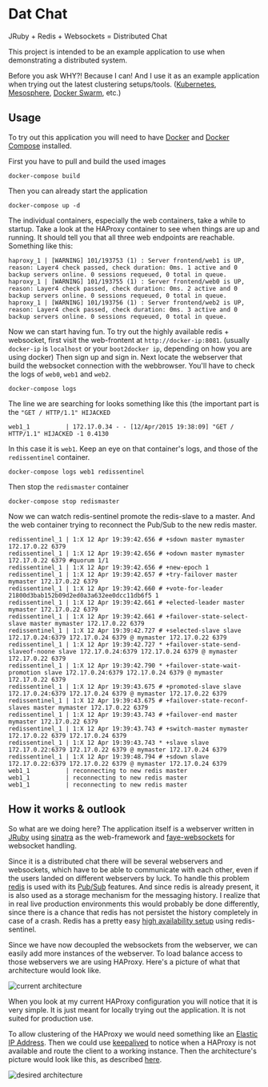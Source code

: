 # Dat Chat

JRuby + Redis + Websockets = Distributed Chat

This project is intended to be an example application to use when demonstrating
a distributed system.

Before you ask WHY?! Because I can! And I use it as an example application when
trying out the latest clustering setups/tools.
([Kubernetes](http://kubernetes.io/), [Mesosphere](http://mesosphere.com/),
[Docker Swarm](http://docs.docker.com/swarm/), etc.)

## Usage

To try out this application you will need to have
[Docker](https://docs.docker.com/installation/) and [Docker
Compose](https://docs.docker.com/compose/) installed.

First you have to pull and build the used images

	docker-compose build

Then you can already start the application

	docker-compose up -d

The individual containers, especially the web containers, take a while to
startup. Take a look at the HAProxy container to see when things are up and
running. It should tell you that all three web endpoints are reachable.
Something like this:

```
haproxy_1 | [WARNING] 101/193753 (1) : Server frontend/web1 is UP, reason: Layer4 check passed, check duration: 0ms. 1 active and 0 backup servers online. 0 sessions requeued, 0 total in queue.
haproxy_1 | [WARNING] 101/193755 (1) : Server frontend/web0 is UP, reason: Layer4 check passed, check duration: 0ms. 2 active and 0 backup servers online. 0 sessions requeued, 0 total in queue.
haproxy_1 | [WARNING] 101/193756 (1) : Server frontend/web2 is UP, reason: Layer4 check passed, check duration: 0ms. 3 active and 0 backup servers online. 0 sessions requeued, 0 total in queue.
```

Now we can start having fun. To try out the highly available redis + websocket,
first visit the web-frontent at `http://docker-ip:8081`. (usually `docker-ip`
is `localhost` or your `boot2docker ip`, depending on how you are using docker)
Then sign up and sign in. Next locate the webserver that build the websocket
connection with the webbrowser. You'll have to check the logs of `web0`, `web1`
and `web2`.

	docker-compose logs

The line we are searching for looks something like this (the important part is
the `"GET / HTTP/1.1" HIJACKED`

```
web1_1          | 172.17.0.34 - - [12/Apr/2015 19:38:09] "GET / HTTP/1.1" HIJACKED -1 0.4130
```

In this case it is `web1`. Keep an eye on that container's logs, and those of
the `redissentinel` container.

	docker-compose logs web1 redissentinel

Then stop the `redismaster` container

	docker-compose stop redismaster

Now we can watch redis-sentinel promote the redis-slave to a master. And the
web container trying to reconnect the Pub/Sub to the new redis master.

```
redissentinel_1 | 1:X 12 Apr 19:39:42.656 # +sdown master mymaster 172.17.0.22 6379
redissentinel_1 | 1:X 12 Apr 19:39:42.656 # +odown master mymaster 172.17.0.22 6379 #quorum 1/1
redissentinel_1 | 1:X 12 Apr 19:39:42.656 # +new-epoch 1
redissentinel_1 | 1:X 12 Apr 19:39:42.657 # +try-failover master mymaster 172.17.0.22 6379
redissentinel_1 | 1:X 12 Apr 19:39:42.660 # +vote-for-leader 21800d3bab152b09d2ed0a3a632ee0dcc11db6f5 1
redissentinel_1 | 1:X 12 Apr 19:39:42.661 # +elected-leader master mymaster 172.17.0.22 6379
redissentinel_1 | 1:X 12 Apr 19:39:42.661 # +failover-state-select-slave master mymaster 172.17.0.22 6379
redissentinel_1 | 1:X 12 Apr 19:39:42.727 # +selected-slave slave 172.17.0.24:6379 172.17.0.24 6379 @ mymaster 172.17.0.22 6379
redissentinel_1 | 1:X 12 Apr 19:39:42.727 * +failover-state-send-slaveof-noone slave 172.17.0.24:6379 172.17.0.24 6379 @ mymaster 172.17.0.22 6379
redissentinel_1 | 1:X 12 Apr 19:39:42.790 * +failover-state-wait-promotion slave 172.17.0.24:6379 172.17.0.24 6379 @ mymaster 172.17.0.22 6379
redissentinel_1 | 1:X 12 Apr 19:39:43.675 # +promoted-slave slave 172.17.0.24:6379 172.17.0.24 6379 @ mymaster 172.17.0.22 6379
redissentinel_1 | 1:X 12 Apr 19:39:43.675 # +failover-state-reconf-slaves master mymaster 172.17.0.22 6379
redissentinel_1 | 1:X 12 Apr 19:39:43.743 # +failover-end master mymaster 172.17.0.22 6379
redissentinel_1 | 1:X 12 Apr 19:39:43.743 # +switch-master mymaster 172.17.0.22 6379 172.17.0.24 6379
redissentinel_1 | 1:X 12 Apr 19:39:43.743 * +slave slave 172.17.0.22:6379 172.17.0.22 6379 @ mymaster 172.17.0.24 6379
redissentinel_1 | 1:X 12 Apr 19:39:48.794 # +sdown slave 172.17.0.22:6379 172.17.0.22 6379 @ mymaster 172.17.0.24 6379
web1_1          | reconnecting to new redis master
web1_1          | reconnecting to new redis master
web1_1          | reconnecting to new redis master
```

## How it works & outlook

So what are we doing here? The application itself is a webserver written in
[JRuby](http://jruby.org/) using [sinatra](http://www.sinatrarb.com/) as the
web-framework and
[faye-websockets](https://github.com/faye/faye-websocket-ruby) for websocket
handling.

Since it is a distributed chat there will be several webservers and websockets,
which have to be able to communicate with each other, even if the users landed
on different webservers by luck. To handle this problem
[redis](http://redis.io/) is used with its
[Pub/Sub](http://redis.io/topics/pubsub) features. And since redis is already
present, it is also used as a storage mechanism for the messaging history. I
realize that in real live production environments this would probably be done
differently, since there is a chance that redis has not persistet the history
completely in case of a crash. Redis has a pretty easy [high availability
setup](http://redis.io/topics/cluster-tutorial) using redis-sentinel.

Since we have now decoupled the websockets from the webserver, we can easily
add more instances of the webserver. To load balance access to those webservers
we are using HAProxy. Here's a picture of what that architecture would look
like.

![current architecture](https://raw.githubusercontent.com/flower-pot/dat_chat/master/docs/current-architecture.png)

When you look at my current HAProxy configuration you will notice that it is
very simple. It is just meant for locally trying out the application. It is
not suited for production use.

To allow clustering of the HAProxy we would need something like an [Elastic IP
Address](http://docs.aws.amazon.com/AWSEC2/latest/UserGuide/elastic-ip-addresses-eip.html).
Then we could use [keepalived](http://www.keepalived.org/) to notice when a
HAProxy is not available and route the client to a working instance. Then the
architecture's picture would look like this, as described
[here](https://blog.logentries.com/2014/12/keepalived-and-haproxy-in-aws-an-exploratory-guide/).

![desired architecture](https://raw.githubusercontent.com/flower-pot/dat_chat/master/docs/desired-architecture.png)
